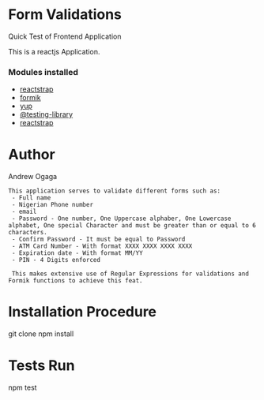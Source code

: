 # Form Validations
Quick Test of Frontend Application

This is a reactjs Application.

### Modules installed
- [reactstrap](https://reactstrap.github.io/)
- [formik](https://jaredpalmer.com/formik)
- [yup](https://www.npmjs.com/package/yup)
- [@testing-library](https://testing-library.com/docs/react-testing-library/intro)
- [reactstrap](https://reactstrap.github.io/components)

# Author
Andrew Ogaga

``` Description
This application serves to validate different forms such as:
 - Full name
 - Nigerian Phone number
 - email
 - Password - One number, One Uppercase alphaber, One Lowercase alphabet, One special Character and must be greater than or equal to 6 characters.
 - Confirm Password - It must be equal to Password
 - ATM Card Number - With format XXXX XXXX XXXX XXXX
 - Expiration date - With format MM/YY
 - PIN - 4 Digits enforced

 This makes extensive use of Regular Expressions for validations and Formik functions to achieve this feat.
```

# Installation Procedure
git clone <repo link>
npm install

# Tests Run
npm test